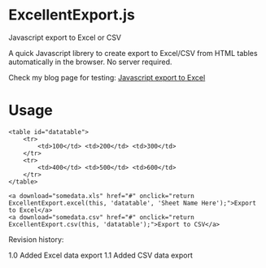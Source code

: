 ExcellentExport.js
==================

Javascript export to Excel or CSV

A quick Javascript librery to create export to Excel/CSV from HTML tables automatically in the browser. No server required.

Check my blog page for testing:
[Javascript export to Excel](http://jordiburgos.com/post/2013/javascript-export-to-excel.html)

Usage
=====

    <table id="datatable">
        <tr>
            <td>100</td> <td>200</td> <td>300</td>
        </tr>
        <tr>
            <td>400</td> <td>500</td> <td>600</td>
        </tr>
    </table>

    <a download="somedata.xls" href="#" onclick="return ExcellentExport.excel(this, 'datatable', 'Sheet Name Here');">Export to Excel</a>
    <a download="somedata.csv" href="#" onclick="return ExcellentExport.csv(this, 'datatable');">Export to CSV</a>

Revision history:

1.0 Added Excel data export
1.1 Added CSV data export
